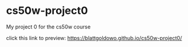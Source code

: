 # cs50w-project0
My project 0 for the cs50w course

click this link to preview: https://blattgoldowo.github.io/cs50w-project0/
